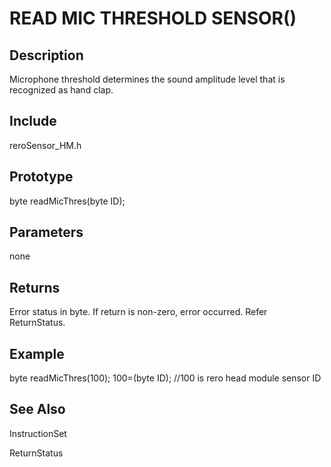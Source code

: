 # READ MIC THRESHOLD SENSOR() #

## Description ##
Microphone threshold determines the sound amplitude level that is recognized as hand clap. 

## Include ##
reroSensor_HM.h

## Prototype ##
byte readMicThres(byte ID);

## Parameters ##
none

## Returns ##
Error status in byte. If return is non-zero, error occurred. Refer ReturnStatus.

## Example ##
byte readMicThres(100);
100=(byte ID); //100 is rero head module sensor ID

## See Also ##

InstructionSet

ReturnStatus
